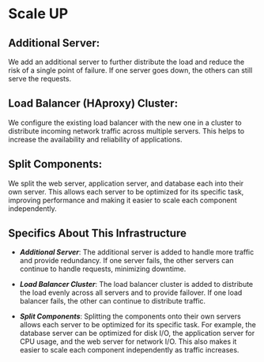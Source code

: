 # Scale UP

## Additional Server:
We add an additional server to further distribute the load and reduce the risk of a single point of failure. If one server goes down, the others can still serve the requests.

## Load Balancer (HAproxy) Cluster:
We configure the existing load balancer with the new one in a cluster to distribute incoming network traffic across multiple servers. This helps to increase the availability and reliability of applications.

## Split Components:
We split the web server, application server, and database each into their own server. This allows each server to be optimized for its specific task, improving performance and making it easier to scale each component independently.

## Specifics About This Infrastructure
- ***Additional Server***: The additional server is added to handle more traffic and provide redundancy. If one server fails, the other servers can continue to handle requests, minimizing downtime.

- ***Load Balancer Cluster***: The load balancer cluster is added to distribute the load evenly across all servers and to provide failover. If one load balancer fails, the other can continue to distribute traffic.

- ***Split Components***: Splitting the components onto their own servers allows each server to be optimized for its specific task. For example, the database server can be optimized for disk I/O, the application server for CPU usage, and the web server for network I/O. This also makes it easier to scale each component independently as traffic increases.